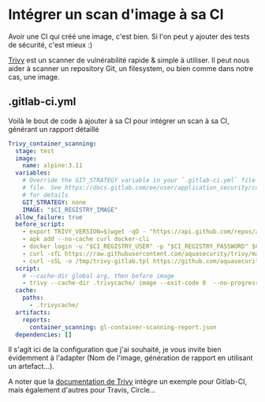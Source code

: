 # Intégrer un scan d'image à sa CI

Avoir une CI qui créé une image, c'est bien. Si l'on peut y ajouter des tests de sécurité, c'est mieux :) 


[Trivy](https://github.com/aquasecurity/trivy) est un scanner de vulnérabilité rapide & simple à utiliser. Il peut nous aider à scanner un repository Git, un filesystem, ou bien comme dans notre cas, une image.

## .gitlab-ci.yml

Voilà le bout de code à ajouter à sa CI pour intégrer un scan à sa CI, générant un rapport détaillé

```yaml
Trivy_container_scanning:
  stage: test
  image:
    name: alpine:3.11
  variables:
    # Override the GIT_STRATEGY variable in your `.gitlab-ci.yml` file and set it to `fetch` if you want to provide a `clair-whitelist.yml`
    # file. See https://docs.gitlab.com/ee/user/application_security/container_scanning/index.html#overriding-the-container-scanning-template
    # for details
    GIT_STRATEGY: none
    IMAGE: "$CI_REGISTRY_IMAGE"
  allow_failure: true
  before_script:
    - export TRIVY_VERSION=$(wget -qO - "https://api.github.com/repos/aquasecurity/trivy/releases/latest" | grep '"tag_name":' | sed -E 's/.*"v([^"]+)".*/\1/')
    - apk add --no-cache curl docker-cli
    - docker login -u "$CI_REGISTRY_USER" -p "$CI_REGISTRY_PASSWORD" $CI_REGISTRY
    - curl -sfL https://raw.githubusercontent.com/aquasecurity/trivy/main/contrib/install.sh | sh -s -- -b /usr/local/bin ${TRIVY_VERSION}
    - curl -sSL -o /tmp/trivy-gitlab.tpl https://github.com/aquasecurity/trivy/raw/${TRIVY_VERSION}/contrib/gitlab.tpl
  script:
    # --cache-dir global arg, then before image
    - trivy --cache-dir .trivycache/ image --exit-code 0  --no-progress --format template --template "@/tmp/trivy-gitlab.tpl" -o gl-container-scanning-report.json $IMAGE
  cache:
    paths:
      - .trivycache/
  artifacts:
    reports:
      container_scanning: gl-container-scanning-report.json
  dependencies: []
```

Il s'agit ici de la configuration que j'ai souhaité, je vous invite bien évidemment à l'adapter (Nom de l'image, génération de rapport en utilisant un artefact...).

A noter que la [documentation de Trivy](https://aquasecurity.github.io/trivy/v0.28.1/docs/integrations/gitlab-ci/) intègre un exemple pour Gitlab-CI, mais également d'autres pour Travis, Circle...
